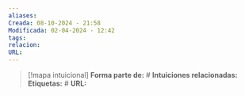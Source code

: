 ```yaml
---
aliases: 
Creada: 08-10-2024 - 21:58
Modificada: 02-04-2024 - 12:42
tags: 
relacion: 
URL:
---
```


> [!mapa intuicional]
> **Forma parte de:** #
> **Intuiciones relacionadas:** 
> **Etiquetas:** #
> **URL:** 

